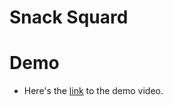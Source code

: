 # Snack Squard
## 
# Demo
- Here's the [link](https://drive.google.com/file/d/1CXI4i_fNH2sjXFSCxVJsm63LebeJMd37/view?usp=sharing) to the demo video.
